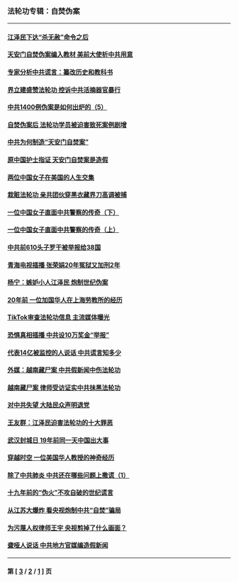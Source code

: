 ### 法轮功专辑：自焚伪案
---
#### [江泽民下达“杀无赦”命令之后](../../pages/nf5562/n13878084.md?02230430) 
#### [天安门自焚伪案编入教材 美前大使析中共用意](../../pages/nf5562/n13791932.md?02230430) 
#### [专家分析中共谎言：纂改历史和教科书](../../pages/nf5562/n13781542.md?02230430) 
#### [界立建盛赞法轮功 控诉中共活摘器官暴行](../../pages/nf5562/n13781971.md?02230430) 
#### [中共1400例伪案是如何出炉的（5）](../../pages/nf5562/n13226831.md?02230430) 
#### [自焚伪案后 法轮功学员被迫害致死案例剧增](../../pages/nf5562/n13190600.md?02230430) 
#### [中共为何制造“天安门自焚案”](../../pages/nf5562/n13183270.md?02230430) 
#### [原中国护士指证 天安门自焚案是造假](../../pages/nf5562/n13172289.md?02230430) 
#### [两位中国女子在美国的人生交集](../../pages/nf5562/n13156138.md?02230430) 
#### [栽赃法轮功 亲共团伙穿黑衣藏界刀高调被捕](../../pages/nf5562/n13073780.md?02230430) 
#### [一位中国女子直面中共警察的传奇（下）](../../pages/nf5562/n12989706.md?02230430) 
#### [一位中国女子直面中共警察的传奇（上）](../../pages/nf5562/n12985072.md?02230430) 
#### [中共前610头子罗干被举报给38国](../../pages/nf5562/n12975419.md?02230430) 
#### [青海电视插播 张荣娟20年冤狱又加刑2年](../../pages/nf5562/n12738166.md?02230430) 
#### [杨宁：嫉妒小人江泽民 炮制世纪伪案](../../pages/nf5562/n12724108.md?02230430) 
#### [20年前 一位加国华人在上海劳教所的经历](../../pages/nf5562/n12707932.md?02230430) 
#### [TikTok审查法轮功信息 主流媒体曝光](../../pages/nf5562/n12362336.md?02230430) 
#### [恐惧真相插播 中共设10万奖金“举报”](../../pages/nf5562/n12306396.md?02230430) 
#### [代表14亿被监控的人说话 中共谎言知多少](../../pages/nf5562/n12297484.md?02230430) 
#### [外媒：越南藏尸案 中共假新闻中伤法轮功](../../pages/nf5562/n12264411.md?02230430) 
#### [越南藏尸案 律师受访证实中共抹黑法轮功](../../pages/nf5562/n12261878.md?02230430) 
#### [对中共失望 大陆民众声明退党](../../pages/nf5562/n12187315.md?02230430) 
#### [王友群：江泽民迫害法轮功的十大罪恶](../../pages/nf5562/n12169074.md?02230430) 
#### [武汉封城日 19年前同一天中国出大事](../../pages/nf5562/n12150901.md?02230430) 
#### [穿越时空  一位美国华人教授的神奇经历](../../pages/nf5562/n12097460.md?02230430) 
#### [除了中共肺炎 中共还在哪些问题上撒谎（1）](../../pages/nf5562/n11955770.md?02230430) 
#### [十九年前的“伪火”不攻自破的世纪谎言](../../pages/nf5562/n11813238.md?02230430) 
#### [从江苏大爆炸 看央视炮制中共“自焚”骗局](../../pages/nf5562/n11140275.md?02230430) 
#### [为污蔑人权律师王宇 央视剪掉了什么画面？](../../pages/nf5562/n11130142.md?02230430) 
#### [聋哑人说话 中共地方官媒编造假新闻](../../pages/nf5562/n11006067.md?02230430) 

---
#### 第 [ [3](./3.md?02230430) / [2](./2.md?02230430) / [1](./1.md?02230430) ] 页
